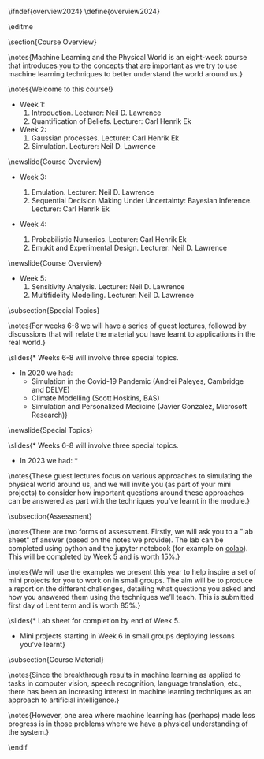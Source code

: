 \ifndef{overview2024}
\define{overview2024}

\editme


\section{Course Overview}

\notes{Machine Learning and the Physical World is an eight-week course that introduces you to the concepts that are important as we try to use machine learning techniques to better understand the world around us.}

\notes{Welcome to this course!}

* Week 1:
  1. Introduction. Lecturer: Neil D. Lawrence
  2. Quantification of Beliefs. Lecturer: Carl Henrik Ek
* Week 2:
  1. Gaussian processes. Lecturer: Carl Henrik Ek
  2. Simulation. Lecturer: Neil D. Lawrence

\newslide{Course Overview}

* Week 3:
  1. Emulation. Lecturer: Neil D. Lawrence
  2. Sequential Decision Making Under Uncertainty: Bayesian Inference. Lecturer: Carl Henrik Ek

* Week 4:
  1. Probabilistic Numerics. Lecturer: Carl Henrik Ek
  2. Emukit and Experimental Design. Lecturer: Neil D. Lawrence

\newslide{Course Overview}

* Week 5:
  1. Sensitivity Analysis. Lecturer: Neil D. Lawrence
  2. Multifidelity Modelling. Lecturer: Neil D. Lawrence

\subsection{Special Topics}

\notes{For weeks 6-8 we will have a series of guest lectures, followed by discussions that will relate the material you have learnt to applications in the real world.}

\slides{* Weeks 6-8 will involve three special topics.
* In 2020 we had:
    * Simulation in the Covid-19 Pandemic (Andrei Paleyes, Cambridge and DELVE)
    * Climate Modelling (Scott Hoskins, BAS)
    * Simulation and Personalized Medicine (Javier Gonzalez, Microsoft Research)}


\newslide{Special Topics}

\slides{* Weeks 6-8 will involve three special topics.
* In 2023 we had:
    * 
	
\notes{These guest lectures focus on various approaches to simulating the physical world around us, and we will invite you (as part of your mini projects) to consider how important questions around these approaches can be answered as part with the techniques you’ve learnt in the module.}


\subsection{Assessment}

\notes{There are two forms of assessment. Firstly, we will ask you to a "lab sheet" of answer (based on the notes we provide). The lab can be completed using python and the jupyter notebook (for example on [colab](https://colab.research.google.com/)). This will be completed by Week 5 and is worth 15%.}

\notes{We will use the examples we present this year to help inspire a set of mini projects for you to work on in small groups. The aim will be to produce a report on the different challenges, detailing what questions you asked and how you answered them using the techniques we’ll teach. This is submitted first day of Lent term and is worth 85%.}

\slides{* Lab sheet for completion by end of Week 5.
* Mini projects starting in Week 6 in small groups deploying lessons you’ve learnt}

\subsection{Course Material}

\notes{Since the breakthrough results in machine learning as applied to tasks in computer vision, speech recognition, language translation, etc., there has been an increasing interest in machine learning techniques as an approach to artificial intelligence.}

\notes{However, one area where machine learning has (perhaps) made less progress is in those problems where we have a physical understanding of the system.}

\endif
